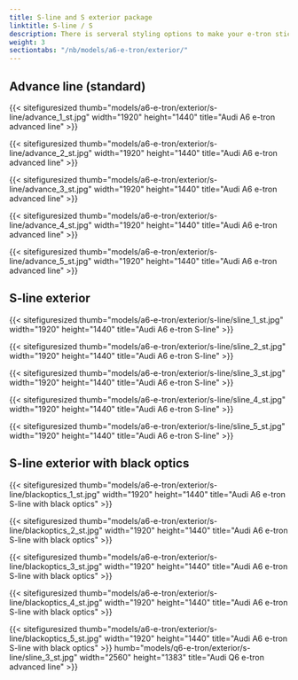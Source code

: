 ```yaml
---
title: S-line and S exterior package
linktitle: S-line / S
description: There is serveral styling options to make your e-tron stick out from the crowd
weight: 3
sectiontabs: "/nb/models/a6-e-tron/exterior/"
---
```

<!-- markdownlint-disable MD033 -->


## Advance line (standard)

{{< sitefiguresized thumb="models/a6-e-tron/exterior/s-line/advance_1_st.jpg" width="1920" height="1440" title="Audi A6 e-tron advanced line" >}}

{{< sitefiguresized thumb="models/a6-e-tron/exterior/s-line/advance_2_st.jpg" width="1920" height="1440" title="Audi A6 e-tron advanced line" >}}

{{< sitefiguresized thumb="models/a6-e-tron/exterior/s-line/advance_3_st.jpg" width="1920" height="1440" title="Audi A6 e-tron advanced line" >}}

{{< sitefiguresized thumb="models/a6-e-tron/exterior/s-line/advance_4_st.jpg" width="1920" height="1440" title="Audi A6 e-tron advanced line" >}}

{{< sitefiguresized thumb="models/a6-e-tron/exterior/s-line/advance_5_st.jpg" width="1920" height="1440" title="Audi A6 e-tron advanced line" >}}

## S-line exterior

{{< sitefiguresized thumb="models/a6-e-tron/exterior/s-line/sline_1_st.jpg" width="1920" height="1440" title="Audi A6 e-tron S-line" >}}

{{< sitefiguresized thumb="models/a6-e-tron/exterior/s-line/sline_2_st.jpg" width="1920" height="1440" title="Audi A6 e-tron S-line" >}}

{{< sitefiguresized thumb="models/a6-e-tron/exterior/s-line/sline_3_st.jpg" width="1920" height="1440" title="Audi A6 e-tron S-line" >}}

{{< sitefiguresized thumb="models/a6-e-tron/exterior/s-line/sline_4_st.jpg" width="1920" height="1440" title="Audi A6 e-tron S-line" >}}

{{< sitefiguresized thumb="models/a6-e-tron/exterior/s-line/sline_5_st.jpg" width="1920" height="1440" title="Audi A6 e-tron S-line" >}}

## S-line exterior with black optics

{{< sitefiguresized thumb="models/a6-e-tron/exterior/s-line/blackoptics_1_st.jpg" width="1920" height="1440" title="Audi A6 e-tron S-line with black optics" >}}

{{< sitefiguresized thumb="models/a6-e-tron/exterior/s-line/blackoptics_2_st.jpg" width="1920" height="1440" title="Audi A6 e-tron S-line with black optics" >}}

{{< sitefiguresized thumb="models/a6-e-tron/exterior/s-line/blackoptics_3_st.jpg" width="1920" height="1440" title="Audi A6 e-tron S-line with black optics" >}}

{{< sitefiguresized thumb="models/a6-e-tron/exterior/s-line/blackoptics_4_st.jpg" width="1920" height="1440" title="Audi A6 e-tron S-line with black optics" >}}

{{< sitefiguresized thumb="models/a6-e-tron/exterior/s-line/blackoptics_5_st.jpg" width="1920" height="1440" title="Audi A6 e-tron S-line with black optics" >}}
humb="models/q6-e-tron/exterior/s-line/sline_3_st.jpg" width="2560" height="1383" title="Audi Q6 e-tron advanced line" >}}

